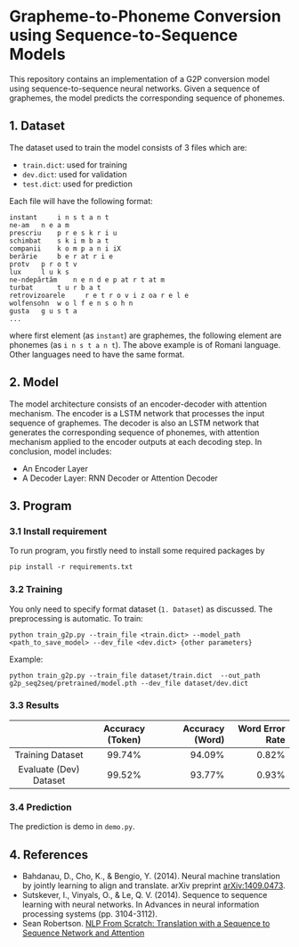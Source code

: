 # Grapheme-to-Phoneme Conversion using Sequence-to-Sequence Models
This repository contains an implementation of a G2P conversion model using sequence-to-sequence neural networks. Given a sequence of graphemes, the model predicts the corresponding sequence of phonemes.

## 1. Dataset
The dataset used to train the model consists of 3 files which are: 
- `train.dict`: used for training 
- `dev.dict`: used for validation
- `test.dict`: used for prediction 

Each file will have the following format:
```
instant     i n s t a n t
ne-am   n e a m
prescriu    p r e s k r i u
schimbat    s k i m b a t
companii	k o m p a n i iX
berărie	    b e r at r i e
protv   p r o t v
lux     l u k s
ne-ndepărtăm    n e n d e p at r t at m
turbat      t u r b a t
retrovizoarele	   r e t r o v i z oa r e l e
wolfensohn	w o l f e n s o h n
gusta	g u s t a
...
```
where first element (as `instant`) are graphemes, the following element are phonemes (as `i n s t a n t`).
The above example is of Romani language. Other languages need to have the same format.


## 2. Model
The model architecture consists of an encoder-decoder with attention mechanism. 
The encoder is a  LSTM network that processes the input sequence of graphemes. 
The decoder is also an LSTM network that generates the corresponding sequence of phonemes, with attention mechanism applied to the encoder outputs at each decoding step. In conclusion, model includes:
- An Encoder Layer 
- A Decoder Layer: RNN Decoder or Attention Decoder

## 3. Program
### 3.1 Install requirement
To run program, you firstly need to install some required packages by
```
pip install -r requirements.txt
```

### 3.2 Training
You only need to specify format dataset (`1. Dataset`) as discussed. The preprocessing is automatic.
To train:
```
python train_g2p.py --train_file <train.dict> --model_path <path_to_save_model> --dev_file <dev.dict> {other parameters}
```
Example:
```
python train_g2p.py --train_file dataset/train.dict  --out_path g2p_seq2seq/pretrained/model.pth --dev_file dataset/dev.dict
```

### 3.3 Results
|         | Accuracy (Token) | Accuracy (Word) | Word Error Rate |
|:---------------------:|:---------:|---:|---------------------------------:|
|Training Dataset| 99.74% | 94.09% | 0.82%|
|Evaluate (Dev) Dataset| 99.52% | 93.77% | 0.93%|

### 3.4 Prediction
The prediction is demo in `demo.py`.

## 4. References
- Bahdanau, D., Cho, K., & Bengio, Y. (2014). Neural machine translation by jointly learning to align and translate. arXiv preprint [arXiv:1409.0473](https://arxiv.org/abs/1409.0473).
- Sutskever, I., Vinyals, O., & Le, Q. V. (2014). Sequence to sequence learning with neural networks. In Advances in neural information processing systems (pp. 3104-3112).
- Sean Robertson. [NLP From Scratch: Translation with a Sequence to Sequence Network and Attention](https://pytorch.org/tutorials/intermediate/seq2seq_translation_tutorial.html)

